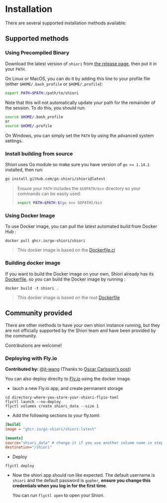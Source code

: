 # Installation

There are several supported installation methods available:

## Supported methods

### Using Precompiled Binary

Download the latest version of `shiori` from [the release page](https://github.com/go-shiori/shiori/releases/latest), then put it in your `PATH`.

On Linux or MacOS, you can do it by adding this line to your profile file (either `$HOME/.bash_profile` or `$HOME/.profile`):

``` sh
export PATH=$PATH:/path/to/shiori
```

Note that this will not automatically update your path for the remainder of the session. To do this, you should run:

``` sh
source $HOME/.bash_profile
or
source $HOME/.profile
```

On Windows, you can simply set the `PATH` by using the advanced system settings.

### Install building from source

Shiori uses Go module so make sure you have version of `go >= 1.14.1` installed, then run:

``` sh
go install github.com/go-shiori/shiori@latest
```

> Ensure your `PATH` includes the `$GOPATH/bin` directory so your commands can be easily used:
>
> ``` sh
> export PATH=$PATH:$(go env GOPATH)/bin
> ```

### Using Docker Image

To use Docker image, you can pull the latest automated build from Docker Hub :

```
docker pull ghcr.io/go-shiori/shiori
```

> This docker image is based on the [Dockerfile.ci](../.github/workflows/docker/Dockerfile.ci)

### Building docker image

If you want to build the Docker image on your own, Shiori already has its [Dockerfile](https://github.com/go-shiori/shiori/blob/master/Dockerfile), so you can build the Docker image by running :

```
docker build -t shiori .
```

> This docker image is based on the root [Dockerfile](../Dockerfile)


## Community provided

There are other methods to have your own shiori instance running, but they are not officially supported by the Shiori team and have been provided by the community.

Contributions are welcome!

### Deploying with Fly.io

**Contributed by:** [@jt-wang](https://github.com/jt-wang) (Thanks to [Oscar Carlsson's post](https://www.monotux.tech/posts/2022/09/more-flies-please/))

You can also deploy direclty to [Fly.io](https://fly.io) using the docker image.

- lauch a new Fly.io app, and create permanent storage

``` shell
cd directory-where-you-store-your-shiori-flyio-toml
flyctl launch --no-deploy
flyctl volumes create shiori_data --size 1
```

- Add the following sections to your fly.toml:

``` ini
[build]
image = "ghcr.io/go-shiori/shiori:latest"

[mounts]
source="shiori_data" # change it if you use another volume name in step 1
destination="/shiori"
```

- Deploy

``` shell
flyctl deploy
```

- Now the shiori app should run like expected. The default username is `shiori` and the default password is `gopher`, **ensure you change this credentials when you log in for the first time**.

     You can run `flyctl open` to open your Shiori.

